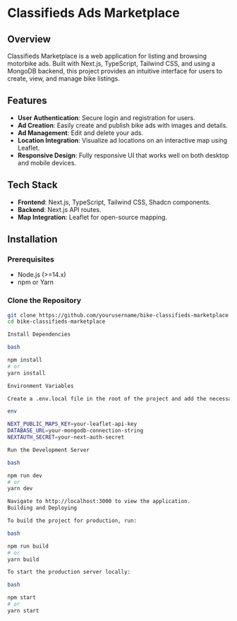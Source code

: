 # Classifieds Ads Marketplace

## Overview

Classifieds Marketplace is a web application for listing and browsing motorbike ads. Built with Next.js, TypeScript, Tailwind CSS, and using a MongoDB backend, this project provides an intuitive interface for users to create, view, and manage bike listings. 

## Features

- **User Authentication**: Secure login and registration for users.
- **Ad Creation**: Easily create and publish bike ads with images and details.
- **Ad Management**: Edit and delete your ads.
- **Location Integration**: Visualize ad locations on an interactive map using Leaflet.
- **Responsive Design**: Fully responsive UI that works well on both desktop and mobile devices.

## Tech Stack

- **Frontend**: Next.js, TypeScript, Tailwind CSS, Shadcn components.
- **Backend**: Next.js API routes.
- **Map Integration**: Leaflet for open-source mapping.


## Installation

### Prerequisites

- Node.js (>=14.x)
- npm or Yarn

### Clone the Repository

```bash
git clone https://github.com/yourusername/bike-classifieds-marketplace.git
cd bike-classifieds-marketplace

Install Dependencies

bash

npm install
# or
yarn install

Environment Variables

Create a .env.local file in the root of the project and add the necessary environment variables. For example:

env

NEXT_PUBLIC_MAPS_KEY=your-leaflet-api-key
DATABASE_URL=your-mongodb-connection-string
NEXTAUTH_SECRET=your-next-auth-secret

Run the Development Server

bash

npm run dev
# or
yarn dev

Navigate to http://localhost:3000 to view the application.
Building and Deploying

To build the project for production, run:

bash

npm run build
# or
yarn build

To start the production server locally:

bash

npm start
# or
yarn start
